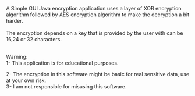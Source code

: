 A Simple GUI Java encryption application uses a layer of XOR encryption algorithm followed by AES encryption algorithm to make the decryption a bit harder.
<br>
<br>
The encryption depends on a key that is provided by the user with can be 16,24 or 32 characters.

<br>
Warning:
<br>
1- This application is for educational purposes.

2- The encryption in this software might be basic for real sensitive data, use at your own risk.
<br>
3- I am not responsible for misusing this software. 
